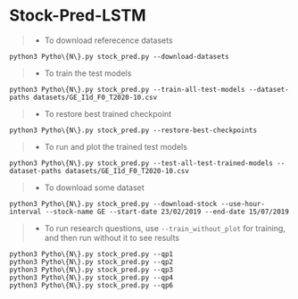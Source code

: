 # Stock-Pred-LSTM

>- To download referecence datasets
```
python3 Pytho\{N\}.py stock_pred.py --download-datasets
```

>- To train the test models
```
python3 Pytho\{N\}.py stock_pred.py --train-all-test-models --dataset-paths datasets/GE_I1d_F0_T2020-10.csv
```

>- To restore best trained checkpoint
```
python3 Pytho\{N\}.py stock_pred.py --restore-best-checkpoints
```

>- To run and plot the trained test models
```
python3 Pytho\{N\}.py stock_pred.py --test-all-test-trained-models --dataset-paths datasets/GE_I1d_F0_T2020-10.csv
```

>- To download some dataset
```
python3 Pytho\{N\}.py stock_pred.py --download-stock --use-hour-interval --stock-name GE --start-date 23/02/2019 --end-date 15/07/2019
```

>- To run research questions, use `--train_without_plot` for training, and then run without it to see results
```
python3 Pytho\{N\}.py stock_pred.py --qp1
python3 Pytho\{N\}.py stock_pred.py --qp2
python3 Pytho\{N\}.py stock_pred.py --qp3
python3 Pytho\{N\}.py stock_pred.py --qp4
python3 Pytho\{N\}.py stock_pred.py --qp6
```
